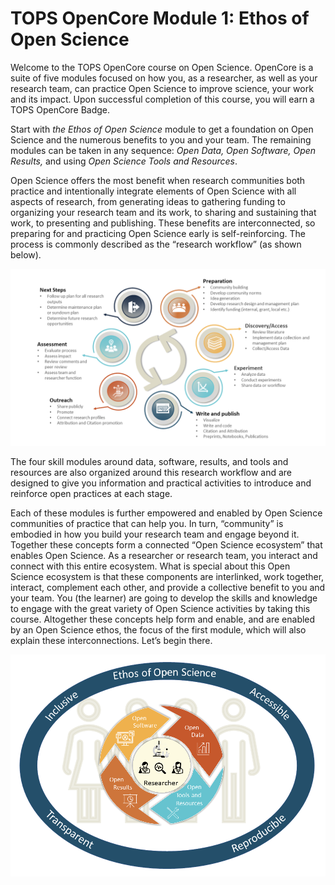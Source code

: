 # TOPS OpenCore Module 1: Ethos of Open Science

Welcome to the TOPS OpenCore course on Open Science. OpenCore is a suite of five modules focused on how you, as a researcher, as well as your research team, can practice Open Science to improve science, your work and its impact. Upon successful completion of this course, you will earn a TOPS OpenCore Badge. 

Start with _the Ethos of Open Science_ module to get a foundation on Open Science and the numerous benefits to you and your team. The remaining modules can be taken in any sequence: _Open Data, Open Software, Open Results,_ and using _Open Science Tools and Resources_.

Open Science offers the most benefit when research communities both practice and intentionally integrate elements of Open Science with all aspects of research, from generating ideas to gathering funding to organizing your research team and its work, to sharing and sustaining that work, to presenting and publishing. These benefits are interconnected, so preparing for and practicing Open Science early is self-reinforcing.  The process is commonly described as the “research workflow” (as shown below).

![researcher workflow](../assets/EthosOS_Fig1_RWF.png)


The  four skill modules around data, software, results, and tools and resources are also organized around this research workflow and are designed to give you information and practical activities to introduce and reinforce open practices at each stage.

Each of these modules is further empowered and enabled by Open Science communities of practice that can help you. In turn, “community” is embodied in how you build your research team and engage beyond it. Together these concepts form a connected “Open Science ecosystem” that enables Open Science.  As a researcher or research team, you interact and connect with this entire ecosystem.  What is special about this Open Science ecosystem is that these components are interlinked, work together, interact, complement each other, and provide a collective benefit to you and your team.  You (the learner) are going to develop the skills and knowledge to engage with the great variety of Open Science activities by taking this course. Altogether these concepts help form and enable, and are enabled by an Open Science ethos, the focus of the first module, which will also explain these interconnections.  Let’s begin there.

![ecosystem](../assets/EthosOS_Fig2_Ecosystem.png)


```{tableofcontents}
```

